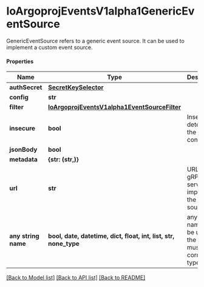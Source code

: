 # IoArgoprojEventsV1alpha1GenericEventSource

GenericEventSource refers to a generic event source. It can be used to implement a custom event source.

#### Properties
Name | Type | Description | Notes
------------ | ------------- | ------------- | -------------
**authSecret** | [**SecretKeySelector**](SecretKeySelector.md) |  | [optional] 
**config** | **str** |  | [optional] 
**filter** | [**IoArgoprojEventsV1alpha1EventSourceFilter**](IoArgoprojEventsV1alpha1EventSourceFilter.md) |  | [optional] 
**insecure** | **bool** | Insecure determines the type of connection. | [optional] 
**jsonBody** | **bool** |  | [optional] 
**metadata** | **{str: (str,)}** |  | [optional] 
**url** | **str** | URL of the gRPC server that implements the event source. | [optional] 
**any string name** | **bool, date, datetime, dict, float, int, list, str, none_type** | any string name can be used but the value must be the correct type | [optional]

[[Back to Model list]](../README.md#documentation-for-models) [[Back to API list]](../README.md#documentation-for-api-endpoints) [[Back to README]](../README.md)

